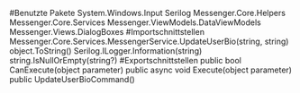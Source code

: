 #Benutzte Pakete
System.Windows.Input
Serilog
Messenger.Core.Helpers
Messenger.Core.Services
Messenger.ViewModels.DataViewModels
Messenger.Views.DialogBoxes
#Importschnittstellen
Messenger.Core.Services.MessengerService.UpdateUserBio(string, string)
object.ToString()
Serilog.ILogger.Information(string)
string.IsNullOrEmpty(string?)
#Exportschnittstellen
public bool CanExecute(object parameter)
public async void Execute(object parameter)
public UpdateUserBioCommand()
